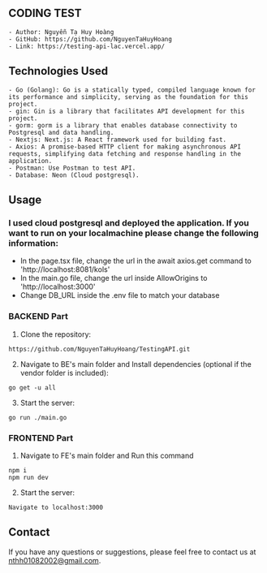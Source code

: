 ## CODING TEST
    - Author: Nguyễn Tạ Huy Hoàng
    - GitHub: https://github.com/NguyenTaHuyHoang 
    - Link: https://testing-api-lac.vercel.app/ 
  
## Technologies Used
    - Go (Golang): Go is a statically typed, compiled language known for its performance and simplicity, serving as the foundation for this project.
    - gin: Gin is a library that facilitates API development for this project.
    - gorm: gorm is a library that enables database connectivity to Postgresql and data handling.
    - Nextjs: Next.js: A React framework used for building fast.
    - Axios: A promise-based HTTP client for making asynchronous API requests, simplifying data fetching and response handling in the application.
    - Postman: Use Postman to test API.
    - Database: Neon (Cloud postgresql).

## Usage
### I used cloud postgresql and deployed the application. If you want to run on your localmachine please change the following information:
- In the page.tsx file, change the url in the await axios.get command to 'http://localhost:8081/kols'
- In the main.go file, change the url inside AllowOrigins to 'http://localhost:3000'
- Change DB_URL inside the .env file to match your database

### BACKEND Part
1. Clone the repository:
```
https://github.com/NguyenTaHuyHoang/TestingAPI.git
```

2. Navigate to BE's main folder and Install dependencies (optional if the vendor folder is included):
```
go get -u all
```

3. Start the server:

```
go run ./main.go
```

### FRONTEND Part
1. Navigate to FE's main folder and Run this command
```
npm i
npm run dev 
```

2. Start the server:
```
Navigate to localhost:3000 
```

## Contact

If you have any questions or suggestions, please feel free to contact us at nthh01082002@gmail.com. 
